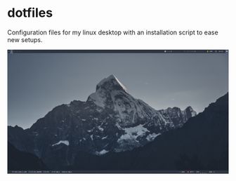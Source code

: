 # dotfiles

Configuration files for my linux desktop with an installation script to ease new setups. 

![desktop](./scrots/desktop.png "Desktop")
